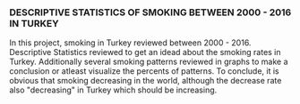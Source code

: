 ### DESCRIPTIVE STATISTICS OF SMOKING BETWEEN 2000 - 2016 IN TURKEY

In this project, smoking in Turkey reviewed between 2000 - 2016. Descriptive Statistics reviewed to get an idead about the smoking rates in Turkey. Additionally several smoking patterns reviewed in graphs to make a conclusion or atleast visualize the percents of patterns. To conclude, it is obvious that smoking decreasing in the world, although the decrease rate also "decreasing" in Turkey which should be increasing.  
